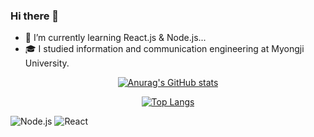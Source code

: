 ### Hi there 👋


- 🌱 I’m currently learning React.js & Node.js...
- 🎓 I studied information and communication engineering at Myongji University.
<div align=center>

[![Anurag's GitHub stats](https://github-readme-stats.vercel.app/api?username=wnsguddl789&show_icons=true&theme=dark)](https://github.com/anuraghazra/github-readme-stats)





[![Top Langs](https://github-readme-stats.vercel.app/api/top-langs/?username=wnsguddl789&layout=compact&theme=dark)](https://github.com/anuraghazra/github-readme-stats)


</div>
<img alt="Node.js" 
     src ="https://img.shields.io/badge/Node.js-339933?logo=Node.js&logoColor=white&style=for-the-badge"/>
<img alt="React" 
     src ="https://img.shields.io/badge/React-61DAFB?logo=react&logoColor=white&style=for-the-badge"/>

